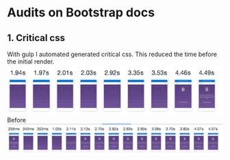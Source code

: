 # Audits on Bootstrap docs

## 1. Critical css
With gulp I automated generated critical css. This reduced the time before the initial render.
![Before](https://github.com/Frankwarnaar/minor-performance-matters-bootstrap/blob/master/audits/critical-css/before.png)
Before
![After](https://github.com/Frankwarnaar/minor-performance-matters-bootstrap/blob/master/audits/critical-css/after.png)
